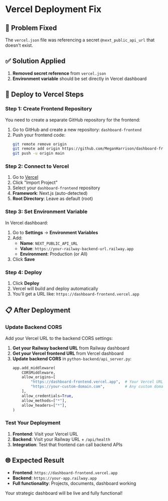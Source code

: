 # Vercel Deployment Fix

## 🔧 **Problem Fixed**
The `vercel.json` file was referencing a secret `@next_public_api_url` that doesn't exist.

## ✅ **Solution Applied**
1. **Removed secret reference** from `vercel.json`
2. **Environment variable** should be set directly in Vercel dashboard

## 🚀 **Deploy to Vercel Steps**

### **Step 1: Create Frontend Repository**
You need to create a separate GitHub repository for the frontend:

1. Go to GitHub and create a new repository: `dashboard-frontend`
2. Push your frontend code:
   ```bash
   git remote remove origin
   git remote add origin https://github.com/MeganHarrison/dashboard-frontend.git
   git push -u origin main
   ```

### **Step 2: Connect to Vercel**
1. Go to [Vercel](https://vercel.com)
2. Click "Import Project"
3. Select your `dashboard-frontend` repository
4. **Framework**: Next.js (auto-detected)
5. **Root Directory**: Leave as default (root)

### **Step 3: Set Environment Variable**
In Vercel dashboard:
1. Go to **Settings** → **Environment Variables**
2. Add:
   - **Name**: `NEXT_PUBLIC_API_URL`
   - **Value**: `https://your-railway-backend-url.railway.app`
   - **Environment**: Production (or All)
3. Click **Save**

### **Step 4: Deploy**
1. Click **Deploy**
2. Vercel will build and deploy automatically
3. You'll get a URL like: `https://dashboard-frontend.vercel.app`

## 📋 **After Deployment**

### **Update Backend CORS**
Add your Vercel URL to the backend CORS settings:

1. **Get your Railway backend URL** from Railway dashboard
2. **Get your Vercel frontend URL** from Vercel dashboard
3. **Update backend CORS** in `python-backend/api_server.py`:
   ```python
   app.add_middleware(
       CORSMiddleware,
       allow_origins=[
           "https://dashboard-frontend.vercel.app",  # Your Vercel URL
           "https://your-custom-domain.com",         # Any custom domains
       ],
       allow_credentials=True,
       allow_methods=["*"],
       allow_headers=["*"],
   )
   ```

### **Test Your Deployment**
1. **Frontend**: Visit your Vercel URL
2. **Backend**: Visit your Railway URL + `/api/health`
3. **Integration**: Test that frontend can call backend APIs

## 🌐 **Expected Result**
- **Frontend**: `https://dashboard-frontend.vercel.app`
- **Backend**: `https://your-app.railway.app`
- **Full functionality**: Projects, documents, dashboard working

Your strategic dashboard will be live and fully functional!